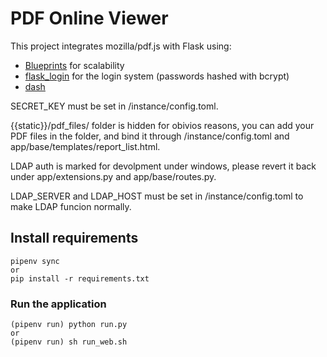 # PDF Online Viewer

This project integrates mozilla/pdf.js with Flask using: 
- [Blueprints](http://flask.pocoo.org/docs/0.12/blueprints/) for scalability
- [flask_login](https://flask-login.readthedocs.io/en/latest/) for the login system (passwords hashed with bcrypt)
- [dash](https://dash.plot.ly/)

SECRET_KEY must be set in /instance/config.toml.

{{static}}/pdf_files/ folder is hidden for obivios reasons, you can add your PDF files in the folder, and bind it through /instance/config.toml and app/base/templates/report_list.html.

LDAP auth is marked for devolpment under windows, please revert it back under app/extensions.py and app/base/routes.py.

LDAP_SERVER and LDAP_HOST must be set in /instance/config.toml to make LDAP funcion normally.

##  Install requirements 
    pipenv sync
    or
    pip install -r requirements.txt

### Run the application
    (pipenv run) python run.py
    or 
    (pipenv run) sh run_web.sh
